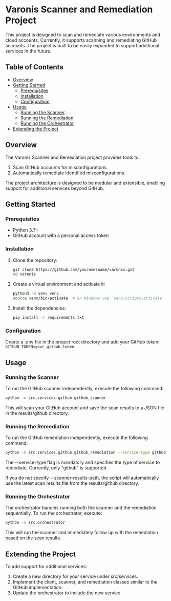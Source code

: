# Varonis Scanner and Remediation Project

This project is designed to scan and remediate various environments and cloud accounts. Currently, it supports scanning and remediating GitHub accounts. The project is built to be easily expanded to support additional services in the future.

## Table of Contents

- [Overview](#overview)
- [Getting Started](#getting-started)
  - [Prerequisites](#prerequisites)
  - [Installation](#installation)
  - [Configuration](#configuration)
- [Usage](#usage)
  - [Running the Scanner](#running-the-scanner)
  - [Running the Remediation](#running-the-remediation)
  - [Running the Orchestrator](#running-the-orchestrator)
- [Extending the Project](#extending-the-project)

## Overview

The Varonis Scanner and Remediation project provides tools to:

1. Scan GitHub accounts for misconfigurations.
2. Automatically remediate identified misconfigurations.

The project architecture is designed to be modular and extensible, enabling support for additional services beyond GitHub.


## Getting Started

### Prerequisites

- Python 3.7+
- GitHub account with a personal access token

### Installation

1. Clone the repository:
   ```bash
   git clone https://github.com/yourusername/varonis.git
   cd varonis
    ```
2. Create a virtual environment and activate it:
    ```bash
    python3 -m venv venv
    source venv/bin/activate  # On Windows use `venv\Scripts\activate`
   ```
3. Install the dependencies:
    ```bash
    pip install -r requirements.txt
    ```
   
### Configuration

Create a .env file in the project root directory and add your GitHub token:
    ```
    GITHUB_TOKEN=your_github_token
    ```

## Usage
### Running the Scanner
To run the GitHub scanner independently, execute the following command:

```bash
python -m src.services.github.github_scanner
```
This will scan your GitHub account and save the scan results to a JSON file in the results/github directory.

### Running the Remediation
To run the GitHub remediation independently, execute the following command:

```bash
python -m src.services.github.github_remediation --service-type github --scanner-results-path path/to/your/scanner_results.json
```

The --service-type flag is mandatory and specifies the type of service to remediate. Currently, only "github" is supported.

If you do not specify --scanner-results-path, the script will automatically use the latest scan results file from the results/github directory.


### Running the Orchestrator
The orchestrator handles running both the scanner and the remediation sequentially. To run the orchestrator, execute:

```bash
python -m src.orchestrator
```
This will run the scanner and immediately follow up with the remediation based on the scan results.

## Extending the Project
To add support for additional services:

1. Create a new directory for your service under src/services.
2. Implement the client, scanner, and remediation classes similar to the GitHub implementation.
3. Update the orchestrator to include the new service.
